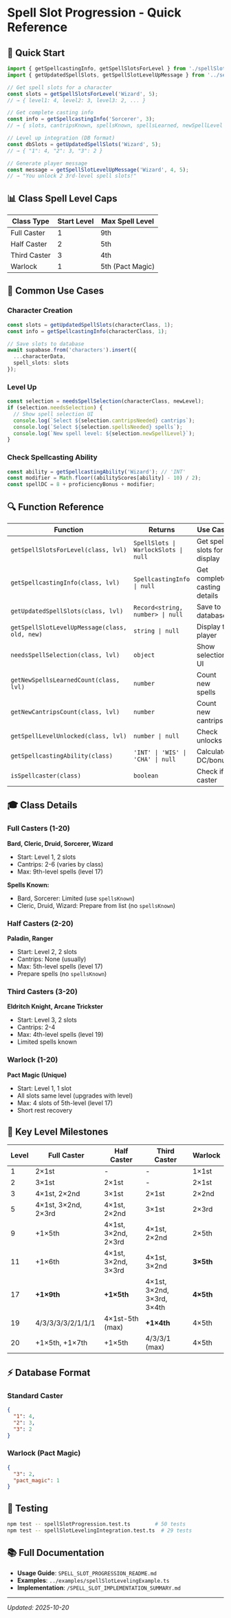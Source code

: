 # Spell Slot Progression - Quick Reference

## 🚀 Quick Start

```typescript
import { getSpellcastingInfo, getSpellSlotsForLevel } from './spellSlotProgression';
import { getUpdatedSpellSlots, getSpellSlotLevelUpMessage } from '../services/spellSlotLevelingIntegration';

// Get spell slots for a character
const slots = getSpellSlotsForLevel('Wizard', 5);
// → { level1: 4, level2: 3, level3: 2, ... }

// Get complete casting info
const info = getSpellcastingInfo('Sorcerer', 3);
// → { slots, cantripsKnown, spellsKnown, spellsLearned, newSpellLevel }

// Level up integration (DB format)
const dbSlots = getUpdatedSpellSlots('Wizard', 5);
// → { "1": 4, "2": 3, "3": 2 }

// Generate player message
const message = getSpellSlotLevelUpMessage('Wizard', 4, 5);
// → "You unlock 2 3rd-level spell slots!"
```

## 📊 Class Spell Level Caps

| Class Type | Start Level | Max Spell Level |
|------------|-------------|-----------------|
| Full Caster | 1 | 9th |
| Half Caster | 2 | 5th |
| Third Caster | 3 | 4th |
| Warlock | 1 | 5th (Pact Magic) |

## 🎯 Common Use Cases

### Character Creation
```typescript
const slots = getUpdatedSpellSlots(characterClass, 1);
const info = getSpellcastingInfo(characterClass, 1);

// Save slots to database
await supabase.from('characters').insert({
  ...characterData,
  spell_slots: slots
});
```

### Level Up
```typescript
const selection = needsSpellSelection(characterClass, newLevel);
if (selection.needsSelection) {
  // Show spell selection UI
  console.log(`Select ${selection.cantripsNeeded} cantrips`);
  console.log(`Select ${selection.spellsNeeded} spells`);
  console.log(`New spell level: ${selection.newSpellLevel}`);
}
```

### Check Spellcasting Ability
```typescript
const ability = getSpellcastingAbility('Wizard'); // 'INT'
const modifier = Math.floor((abilityScores[ability] - 10) / 2);
const spellDC = 8 + proficiencyBonus + modifier;
```

## 🔍 Function Reference

| Function | Returns | Use Case |
|----------|---------|----------|
| `getSpellSlotsForLevel(class, lvl)` | `SpellSlots \| WarlockSlots \| null` | Get spell slots for display |
| `getSpellcastingInfo(class, lvl)` | `SpellcastingInfo \| null` | Get complete casting details |
| `getUpdatedSpellSlots(class, lvl)` | `Record<string, number> \| null` | Save to database |
| `getSpellSlotLevelUpMessage(class, old, new)` | `string \| null` | Display to player |
| `needsSpellSelection(class, lvl)` | `object` | Show selection UI |
| `getNewSpellsLearnedCount(class, lvl)` | `number` | Count new spells |
| `getNewCantripsCount(class, lvl)` | `number` | Count new cantrips |
| `getSpellLevelUnlocked(class, lvl)` | `number \| null` | Check unlocks |
| `getSpellcastingAbility(class)` | `'INT' \| 'WIS' \| 'CHA' \| null` | Calculate DC/bonus |
| `isSpellcaster(class)` | `boolean` | Check if caster |

## 🎓 Class Details

### Full Casters (1-20)
**Bard, Cleric, Druid, Sorcerer, Wizard**
- Start: Level 1, 2 slots
- Cantrips: 2-6 (varies by class)
- Max: 9th-level spells (level 17)

**Spells Known:**
- Bard, Sorcerer: Limited (use `spellsKnown`)
- Cleric, Druid, Wizard: Prepare from list (no `spellsKnown`)

### Half Casters (2-20)
**Paladin, Ranger**
- Start: Level 2, 2 slots
- Cantrips: None (usually)
- Max: 5th-level spells (level 17)
- Prepare spells (no `spellsKnown`)

### Third Casters (3-20)
**Eldritch Knight, Arcane Trickster**
- Start: Level 3, 2 slots
- Cantrips: 2-4
- Max: 4th-level spells (level 19)
- Limited spells known

### Warlock (1-20)
**Pact Magic (Unique)**
- Start: Level 1, 1 slot
- All slots same level (upgrades with level)
- Max: 4 slots of 5th-level (level 17)
- Short rest recovery

## 🔢 Key Level Milestones

| Level | Full Caster | Half Caster | Third Caster | Warlock |
|-------|-------------|-------------|--------------|---------|
| 1 | 2×1st | - | - | 1×1st |
| 2 | 3×1st | 2×1st | - | 2×1st |
| 3 | 4×1st, 2×2nd | 3×1st | 2×1st | 2×2nd |
| 5 | 4×1st, 3×2nd, 2×3rd | 4×1st, 2×2nd | 3×1st | 2×3rd |
| 9 | +1×5th | 4×1st, 3×2nd, 2×3rd | 4×1st, 2×2nd | 2×5th |
| 11 | +1×6th | 4×1st, 3×2nd, 3×3rd | 4×1st, 3×2nd | **3×5th** |
| 17 | **+1×9th** | **+1×5th** | 4×1st, 3×2nd, 3×3rd, 3×4th | **4×5th** |
| 19 | 4/3/3/3/3/2/1/1/1 | 4×1st-5th (max) | **+1×4th** | 4×5th |
| 20 | +1×5th, +1×7th | +1×5th | 4/3/3/1 (max) | 4×5th |

## ⚡ Database Format

### Standard Caster
```json
{
  "1": 4,
  "2": 3,
  "3": 2
}
```

### Warlock (Pact Magic)
```json
{
  "3": 2,
  "pact_magic": 1
}
```

## 🧪 Testing

```bash
npm test -- spellSlotProgression.test.ts        # 50 tests
npm test -- spellSlotLevelingIntegration.test.ts  # 29 tests
```

## 📚 Full Documentation

- **Usage Guide**: `SPELL_SLOT_PROGRESSION_README.md`
- **Examples**: `../examples/spellSlotLevelingExample.ts`
- **Implementation**: `/SPELL_SLOT_IMPLEMENTATION_SUMMARY.md`

---

*Updated: 2025-10-20*
